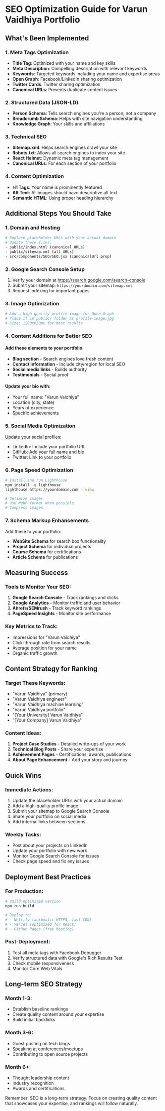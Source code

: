# SEO Optimization Guide for Varun Vaidhiya Portfolio

## What's Been Implemented

### 1. Meta Tags Optimization
- **Title Tag**: Optimized with your name and key skills
- **Meta Description**: Compelling description with relevant keywords
- **Keywords**: Targeted keywords including your name and expertise areas
- **Open Graph**: Facebook/LinkedIn sharing optimization
- **Twitter Cards**: Twitter sharing optimization
- **Canonical URLs**: Prevents duplicate content issues

### 2. Structured Data (JSON-LD)
- **Person Schema**: Tells search engines you're a person, not a company
- **Breadcrumb Schema**: Helps with site navigation understanding
- **Knowledge Graph**: Your skills and affiliations

### 3. Technical SEO
- **Sitemap.xml**: Helps search engines crawl your site
- **Robots.txt**: Allows all search engines to index your site
- **React Helmet**: Dynamic meta tag management
- **Canonical URLs**: For each section of your portfolio

### 4. Content Optimization
- **H1 Tags**: Your name is prominently featured
- **Alt Text**: All images should have descriptive alt text
- **Semantic HTML**: Using proper heading hierarchy

## Additional Steps You Should Take

### 1. Domain and Hosting
```bash
# Replace placeholder URLs with your actual domain
# Update these files:
- public/index.html (canonical URLs)
- public/sitemap.xml (all URLs)
- src/components/SEO/SEO.jsx (canonicalUrl prop)
```

### 2. Google Search Console Setup
1. Verify your domain at https://search.google.com/search-console
2. Submit your sitemap: `https://yourdomain.com/sitemap.xml`
3. Request indexing for important pages

### 3. Image Optimization
```bash
# Add a high-quality profile image for Open Graph
# Place it in public/ folder as profile-image.jpg
# Size: 1200x630px for best results
```

### 4. Content Additions for Better SEO

#### Add these elements to your portfolio:
- **Blog section** - Search engines love fresh content
- **Contact information** - Include city/region for local SEO
- **Social media links** - Builds authority
- **Testimonials** - Social proof

#### Update your bio with:
- Your full name: "Varun Vaidhiya"
- Location (city, state)
- Years of experience
- Specific achievements

### 5. Social Media Optimization
Update your social profiles:
- LinkedIn: Include your portfolio URL
- GitHub: Add your full name and bio
- Twitter: Link to your portfolio

### 6. Page Speed Optimization
```bash
# Install and run Lighthouse
npm install -g lighthouse
lighthouse https://yourdomain.com --view

# Optimize images
# Use WebP format when possible
# Compress images
```

### 7. Schema Markup Enhancements
Add these to your portfolio:
- **WebSite Schema** for search box functionality
- **Project Schema** for individual projects
- **Course Schema** for certifications
- **Article Schema** for publications

## Measuring Success

### Tools to Monitor Your SEO:
1. **Google Search Console** - Track rankings and clicks
2. **Google Analytics** - Monitor traffic and user behavior
3. **Ahrefs/SEMrush** - Track keyword rankings
4. **PageSpeed Insights** - Monitor site performance

### Key Metrics to Track:
- Impressions for "Varun Vaidhiya"
- Click-through rate from search results
- Average position for your name
- Organic traffic growth

## Content Strategy for Ranking

### Target These Keywords:
- "Varun Vaidhiya" (primary)
- "Varun Vaidhiya engineer"
- "Varun Vaidhiya machine learning"
- "Varun Vaidhiya portfolio"
- "[Your University] Varun Vaidhiya"
- "[Your Company] Varun Vaidhiya"

### Content Ideas:
1. **Project Case Studies** - Detailed write-ups of your work
2. **Technical Blog Posts** - Share your expertise
3. **Achievement Pages** - Certifications, awards, publications
4. **About Page Enhancement** - Add your story and journey

## Quick Wins

### Immediate Actions:
1. Update the placeholder URLs with your actual domain
2. Add a high-quality profile image
3. Submit your sitemap to Google Search Console
4. Share your portfolio on social media
5. Add internal links between sections

### Weekly Tasks:
- Post about your projects on LinkedIn
- Update your portfolio with new work
- Monitor Google Search Console for issues
- Check page speed and fix any issues

## Deployment Best Practices

### For Production:
```bash
# Build optimized version
npm run build

# Deploy to:
# - Netlify (automatic HTTPS, fast CDN)
# - Vercel (optimized for React)
# - GitHub Pages (free hosting)
```

### Post-Deployment:
1. Test all meta tags with Facebook Debugger
2. Verify structured data with Google's Rich Results Test
3. Check mobile responsiveness
4. Monitor Core Web Vitals

## Long-term SEO Strategy

### Month 1-3:
- Establish baseline rankings
- Create quality content around your expertise
- Build initial backlinks

### Month 3-6:
- Guest posting on tech blogs
- Speaking at conferences/meetups
- Contributing to open source projects

### Month 6+:
- Thought leadership content
- Industry recognition
- Awards and certifications

Remember: SEO is a long-term strategy. Focus on creating quality content that showcases your expertise, and rankings will follow naturally. 